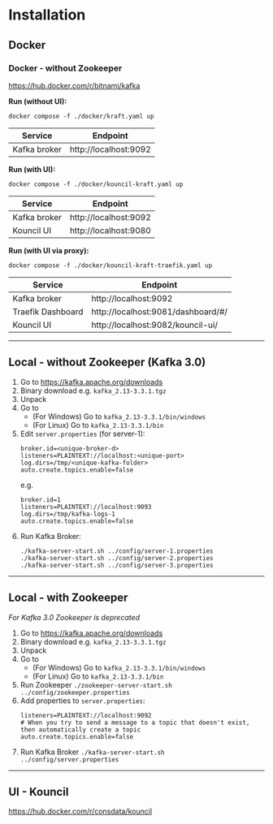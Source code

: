 # Installation

## Docker

### Docker - without Zookeeper

https://hub.docker.com/r/bitnami/kafka

**Run (without UI):**

```shell
docker compose -f ./docker/kraft.yaml up
```

| Service      | Endpoint              |
|--------------|-----------------------|
| Kafka broker | http://localhost:9092 |

**Run (with UI):**

```shell
docker compose -f ./docker/kouncil-kraft.yaml up
```

| Service      | Endpoint              |
|--------------|-----------------------|
| Kafka broker | http://localhost:9092 |
| Kouncil UI   | http://localhost:9080 |

**Run (with UI via proxy):**

```shell
docker compose -f ./docker/kouncil-kraft-traefik.yaml up
```

| Service           | Endpoint                           |
|-------------------|------------------------------------|
| Kafka broker      | http://localhost:9092              |
| Traefik Dashboard | http://localhost:9081/dashboard/#/ |
| Kouncil UI        | http://localhost:9082/kouncil-ui/  |

-------------------------------------------------------------------

## Local - without Zookeeper (Kafka 3.0)

1. Go to https://kafka.apache.org/downloads
2. Binary download e.g. `kafka_2.13-3.3.1.tgz`
3. Unpack
4. Go to
    * (For Windows) Go to `kafka_2.13-3.3.1/bin/windows`
    * (For Linux) Go to `kafka_2.13-3.3.1/bin`
5. Edit `server.properties` (for server-1):
    ```
    broker.id=<unique-broker-d>
    listeners=PLAINTEXT://localhost:<unique-port>
    log.dirs=/tmp/<unique-kafka-folder>
    auto.create.topics.enable=false
   ```
   e.g.
    ```
    broker.id=1
    listeners=PLAINTEXT://localhost:9093
    log.dirs=/tmp/kafka-logs-1
    auto.create.topics.enable=false
    ```
6. Run Kafka Broker:
    ```shell
    ./kafka-server-start.sh ../config/server-1.properties
    ./kafka-server-start.sh ../config/server-2.properties
    ./kafka-server-start.sh ../config/server-3.properties
    ```

-------------------------------------------------------------------

## Local - with Zookeeper

*For Kafka 3.0 Zookeeper is deprecated*

1. Go to https://kafka.apache.org/downloads
2. Binary download e.g. `kafka_2.13-3.3.1.tgz`
3. Unpack
4. Go to
    * (For Windows) Go to `kafka_2.13-3.3.1/bin/windows`
    * (For Linux) Go to `kafka_2.13-3.3.1/bin`
5. Run Zookeeper `./zookeeper-server-start.sh ../config/zookeeper.properties`
6. Add properties to `server.properties`:
   ```properties
   listeners=PLAINTEXT://localhost:9092
   # When you try to send a message to a topic that doesn't exist, then automatically create a topic
   auto.create.topics.enable=false
   ```
7. Run Kafka Broker `./kafka-server-start.sh ../config/server.properties`

-------------------------------------------------------------------

## UI - Kouncil

https://hub.docker.com/r/consdata/kouncil